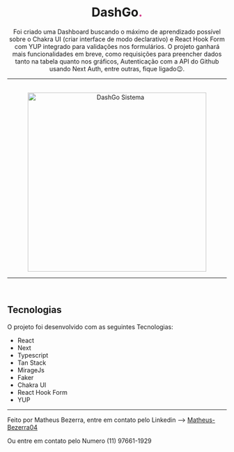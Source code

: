 <h1 align="center">
<br>
    DashGo<span style="color: #D53F8C">.</span> 
<br>
</h1>
<p align="center">Foi criado uma Dashboard buscando o máximo de aprendizado possível sobre o Chakra UI (criar interface de modo declarativo) e React Hook Form com YUP integrado para validações nos formulários. O projeto ganhará mais funcionalidades em breve, como requisições para preencher dados tanto na tabela quanto nos gráficos, Autenticação com a API do Github usando Next Auth, entre outras, fique ligado😉.</p>
<hr> <br>

<div align="center">
    <img src="./image/dashGo.gif" alt="DashGo Sistema" height="410">
</div>

<hr>
<br>

## Tecnologias

O projeto foi desenvolvido com as seguintes Tecnologias:

- React
- Next
- Typescript
- Tan Stack
- MirageJs
- Faker
- Chakra UI
- React Hook Form
- YUP

---

Feito por Matheus Bezerra, entre em contato pelo Linkedin --> <a href="https://www.linkedin.com/in/matheus-bezerra04/">Matheus-Bezerra04</a>
<p>Ou entre em contato pelo Numero (11) 97661-1929</p>
